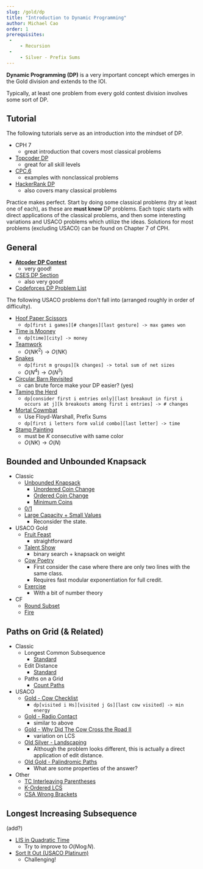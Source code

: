 ```yaml
---
slug: /gold/dp
title: "Introduction to Dynamic Programming"
author: Michael Cao
order: 1
prerequisites: 
 - 
     - Recursion
 - 
     - Silver - Prefix Sums
---
```


**Dynamic Programming (DP)** is a very important concept which emerges in the Gold division and extends to the IOI.

<!-- END DESCRIPTION -->

Typically, at least one problem from every gold contest division involves some sort of DP.

## Tutorial

The following tutorials serve as an introduction into the mindset of DP.

 - CPH 7 
   - great introduction that covers most classical problems
 - [Topcoder DP](https://www.topcoder.com/community/competitive-programming/tutorials/dynamic-programming-from-novice-to-advanced/)
   - great for all skill levels
 - [CPC.6](https://github.com/SuprDewd/T-414-AFLV/tree/master/06_dynamic_programming)
   - examples with nonclassical problems
 - [HackerRank DP](https://www.hackerrank.com/topics/dynamic-programming)
   - also covers many classical problems

Practice makes perfect. Start by doing some classical problems (try at least one of each), as these are **must know** DP problems. Each topic starts with direct applications of the classical problems, and then some interesting variations and USACO problems which utilize the ideas. Solutions for most problems (excluding USACO) can be found on Chapter 7 of CPH.

## General

 * [**Atcoder DP Contest**](https://atcoder.jp/contests/dp/tasks)
   * very good!
 * [CSES DP Section](https://cses.fi/problemset/list/)
   * also very good!
 * [Codeforces DP Problem List](http://codeforces.com/blog/entry/325)

The following USACO problems don't fall into (arranged roughly in order of difficulty).

 * [Hoof Paper Scissors](http://www.usaco.org/index.php?page=viewproblem2&cpid=694)
   * `dp[first i games][# changes][last gesture] -> max games won`
 * [Time is Mooney](http://www.usaco.org/index.php?page=viewproblem2&cpid=993)
   * `dp[time][city] -> money`
 * [Teamwork](http://usaco.org/index.php?page=viewproblem2&cpid=863)
   * $O(NK^2)\to O(NK)$
 * [Snakes](http://www.usaco.org/index.php?page=viewproblem2&cpid=945)
   * `dp[first m groups][k changes] -> total sum of net sizes`
   * $O(N^4)\to O(N^3)$
 * [Circular Barn Revisited](http://www.usaco.org/index.php?page=viewproblem2&cpid=622)
   * can brute force make your DP easier? (yes)
 * [Taming the Herd](http://www.usaco.org/index.php?page=viewproblem2&cpid=815)
   * `dp[consider first i entries only][last breakout in first i occurs at j][k breakouts among first i entries] -> # changes`
 * [Mortal Cowmbat](http://usaco.org/index.php?page=viewproblem2&cpid=971)
   * Use Floyd-Warshall, Prefix Sums
   * `dp[first i letters form valid combo][last letter] -> time`
 * [Stamp Painting](http://www.usaco.org/index.php?page=viewproblem2&cpid=791)
   * must be $K$ consecutive with same color
   * $O(NK)\to O(N)$

## Bounded and Unbounded Knapsack

 * Classic
   * [Unbounded Knapsack](https://www.hackerrank.com/challenges/unbounded-knapsack/problem)
     * [Unordered Coin Change](https://cses.fi/problemset/task/1635)
     * [Ordered Coin Change](https://cses.fi/problemset/task/1636)
     * [Minimum Coins](https://cses.fi/problemset/task/1634)
   * [0/1](https://www.hackerrank.com/contests/srin-aadc03/challenges/classic-01-knapsack/problem)
   * [Large Capacity + Small Values](https://atcoder.jp/contests/dp/tasks/dp_e)
      * Reconsider the state.
 * USACO Gold
   * [Fruit Feast](http://www.usaco.org/index.php?page=viewproblem2&cpid=574)
     * straightforward
   * [Talent Show](http://www.usaco.org/index.php?page=viewproblem2&cpid=839)
     * binary search + knapsack on weight
   * [Cow Poetry](http://usaco.org/index.php?page=viewproblem2&cpid=897)
     * First consider the case where there are only two lines with the same class.
     * Requires fast modular exponentiation for full credit.
   * [Exercise](http://www.usaco.org/index.php?page=viewproblem2&cpid=1043)
     * With a bit of number theory
 * CF
   * [Round Subset](http://codeforces.com/contest/837/problem/D) [](59)
   * [Fire](http://codeforces.com/contest/864/problem/E) [](59)

## Paths on Grid (& Related)

 * Classic
   * Longest Common Subsequence
     * [Standard](https://leetcode.com/problems/longest-common-subsequence/)
   * Edit Distance
     * [Standard](https://www.hackerrank.com/contests/cse-830-homework-3/challenges/edit-distance)
   * Paths on a Grid
     * [Count Paths](https://atcoder.jp/contests/dp/tasks/dp_h)
 * USACO
   * [Gold - Cow Checklist](http://www.usaco.org/index.php?page=viewproblem2&cpid=670)
     * `dp[visited i Hs][visited j Gs][last cow visited] -> min energy`
   * [Gold - Radio Contact](http://www.usaco.org/index.php?page=viewproblem2&cpid=598)
     * similar to above
   * [Gold - Why Did The Cow Cross the Road II](http://www.usaco.org/index.php?page=viewproblem2&cpid=718)
     * variation on LCS
   * [Old Silver - Landscaping](http://www.usaco.org/index.php?page=viewproblem2&cpid=126)
     * Although the problem looks different, this is actually a direct application of edit distance.
   * [Old Gold - Palindromic Paths](http://www.usaco.org/index.php?page=viewproblem2&cpid=553)
     * What are some properties of the answer?
 * Other
   * [TC Interleaving Parentheses](https://community.topcoder.com/stat?c=problem_statement&pm=14635&rd=16933)
   * [K-Ordered LCS](https://www.hackerearth.com/problem/algorithm/mancunian-and-k-ordered-lcs-e6a4b8c6/)
   * [CSA Wrong Brackets](https://csacademy.com/contest/round-51/task/wrong-brackets/) [](69)

## Longest Increasing Subsequence

(add?)

 * [LIS in Quadratic Time](https://leetcode.com/problems/longest-increasing-subsequence/)
    * Try to improve to $O(N\log N)$. 
 * [Sort It Out (USACO Platinum)](http://www.usaco.org/index.php?page=viewproblem2&cpid=865)
    * Challenging!